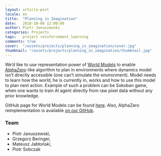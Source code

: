 ```yaml
---
layout: article-post
locale: en
title:  "Planning in Imagination"
date:   2018-10-08 12:00:00
author: Piotr Januszewski
categories: Projects
tags:	project reinforcement_learning
comments: true
cover:  "/assets/projects/planning_in_imagination/cover.jpg"
thumbnail: "/assets/projects/planning_in_imagination/thumbnail.jpg"
---
```


We’d like to use representation power of [World Models](https://worldmodels.github.io) to enable
 [AlphaZero](http://tim.hibal.org/blog/alpha-zero-how-and-why-it-works/)-like algorithm to plan in environments
 where dynamics model isn’t directly accessible (one can’t simulate the environment). Model needs to learn how
 the world, he is currently in, works and how to use this model to plan next action. Example of such a problem
 can be Sokoban game, when one wants to train AI agent directly from raw pixel data without any prior knowledge.

GitHub page for World Models can be found [here](https://github.com/piojanu/World-Models). Also, AlphaZero
 reimplementation is available [on our GitHub](https://github.com/piojanu/AlphaZero).

### Team

- Piotr Januszewski,
- Grzegorz Beringer,
- Mateusz Jabłoński,
- Piotr Sobczak
